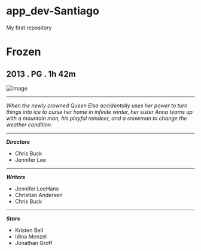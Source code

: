 # app_dev-Santiago
My first repository
# Frozen
## 2013 . PG . 1h 42m
![image](https://lumiere-a.akamaihd.net/v1/images/p_frozen_18373_3131259c.jpeg?region=0%2C0%2C540%2C810.jpg)

---

*When the newly crowned Queen Elsa accidentally uses her power to turn things into ice to curse her home in infinite winter, her sister Anna teams up with a mountain man, his playful reindeer, and a snowman to change the weather condition.*

---
***Directors***
* Chris Buck
* Jennifer Lee
---
***Writers***
* Jennifer LeeHans 
* Christian Andersen
* Chris Buck
---
***Stars***
* Kristen Bell
* Idina Menzel
* Jonathan Groff
